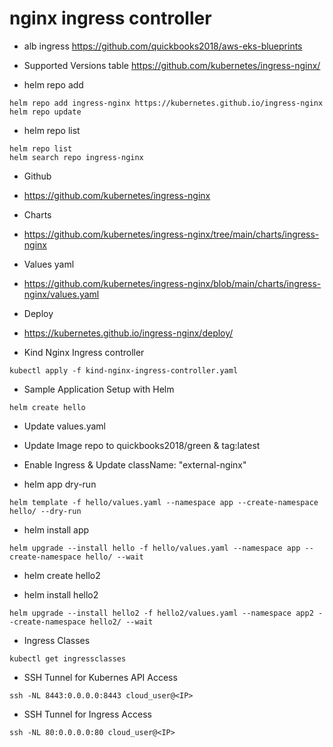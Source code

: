 # nginx ingress controller

- alb ingress https://github.com/quickbooks2018/aws-eks-blueprints

- Supported Versions table https://github.com/kubernetes/ingress-nginx/

- helm repo add
```helm
helm repo add ingress-nginx https://kubernetes.github.io/ingress-nginx
helm repo update
```

- helm repo list
```helm
helm repo list
helm search repo ingress-nginx
```

- Github
- https://github.com/kubernetes/ingress-nginx



- Charts
- https://github.com/kubernetes/ingress-nginx/tree/main/charts/ingress-nginx


- Values yaml
- https://github.com/kubernetes/ingress-nginx/blob/main/charts/ingress-nginx/values.yaml


- Deploy
- https://kubernetes.github.io/ingress-nginx/deploy/

- Kind Nginx Ingress controller
```kind
kubectl apply -f kind-nginx-ingress-controller.yaml
```

- Sample Application Setup with Helm
```helm
helm create hello
```


- Update values.yaml
- Update Image repo to quickbooks2018/green & tag:latest
- Enable Ingress & Update className: "external-nginx"

- helm app dry-run
```helm
helm template -f hello/values.yaml --namespace app --create-namespace hello/ --dry-run
```

- helm install app
```helm
helm upgrade --install hello -f hello/values.yaml --namespace app --create-namespace hello/ --wait
```

- helm create hello2

- helm install hello2

```helm
helm upgrade --install hello2 -f hello2/values.yaml --namespace app2 --create-namespace hello2/ --wait
```

- Ingress Classes
```ingress
kubectl get ingressclasses
```

- SSH Tunnel for Kubernes API Access
```ssh
ssh -NL 8443:0.0.0.0:8443 cloud_user@<IP>
```

- SSH Tunnel for Ingress Access
```ssh
ssh -NL 80:0.0.0.0:80 cloud_user@<IP>
```
